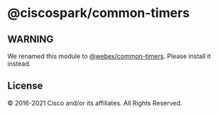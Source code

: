 # @ciscospark/common-timers

## WARNING

We renamed this module to
[@webex/common-timers](https://www.npmjs.com/package/@webex/common-timers).
Please install it instead.

## License

© 2016-2021 Cisco and/or its affiliates. All Rights Reserved.
